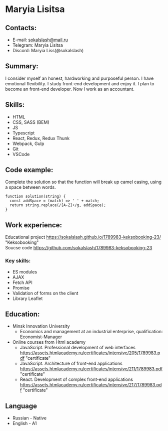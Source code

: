 # Maryia Lisitsa

## Contacts:
- E-mail: sokalslash@mail.ru 
- Telegram: Maryia Lisitsa 
- Discord: Maryia Liss(@sokalslash)

## Summary:
I consider myself an honest, hardworking and purposeful person. I have emotional flexibility. 
I study front-end development and enjoy it. I plan to become an front-end developer. Now I work as an accountant.

## Skills:
- HTML
- CSS, SASS (BEM)
- JS
- Typescript
- React, Redux, Redux Thunk
- Webpack, Gulp
- Git
- VSCode

## Code example:
Complete the solution so that the function will break up camel casing, using a space between words.

```
function solution(string) {
  const addSpace = (match) => ' ' + match; 
  return string.replace(/[A-Z]+/g, addSpace);
}
```

## Work experience:
Educational project https://sokalslash.github.io/1789983-keksobooking-23/ "Keksobooking"  
Soucse code https://github.com/sokalslash/1789983-keksobooking-23
### Key skills:
- ES modules
- AJAX
- Fetch API
- Promise
- Validation of forms on the client
- Library Leaflet

## Education:
- Minsk Innovation University
  - Economics and management at an industrial enterprise,
qualification: Economist-Manager
- Online courses from Html academy
  - JavaScript. Professional development of web interfaces https://assets.htmlacademy.ru/certificates/intensive/205/1789983.pdf "certificate"
  - JavaScript. Architecture of front-end
applications https://assets.htmlacademy.ru/certificates/intensive/211/1789983.pdf "certificate"
  - React. Development of complex front-end applications https://assets.htmlacademy.ru/certificates/intensive/217/1789983.pdf "certificate"

## Language
 - Russian - Native
 - English - A1




